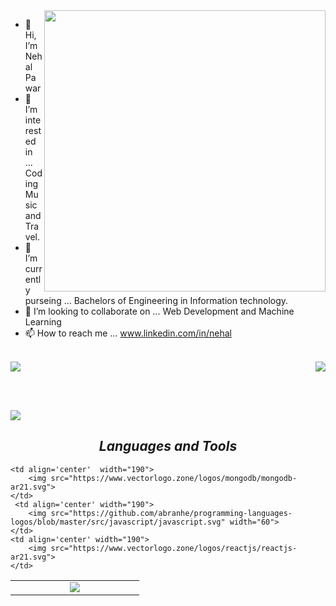 <img align="right" src="https://github-readme-stats.vercel.app/api?username=nehal-2402&layout=compact&theme=dark"  width="450">
<div>
	
- 👋 Hi, I’m Nehal Pawar
- 👀 I’m interested in ... Coding Music and Travel.
- 🌱 I’m currently purseing ... Bachelors of Engineering in Information technology.
- 💞️ I’m looking to collaborate on ... Web Development and Machine Learning
- 📫 How to reach me ...  www.linkedin.com/in/nehal
</div>

<br>

<div>
<img src="https://github-readme-stats.vercel.app/api/top-langs/?username=nehal-2402&layout=compact&theme=dark" >
<img align="right" src="https://github-readme-streak-stats.herokuapp.com/?user=nehal-2402&layout=compact&theme=dark&hide_border=false"  >
</div>

<br><br>

<img  src="https://github-readme-activity-graph.vercel.app/graph?username=nehal-2402&layout=compact&theme=high-contrast&bg_color=0D0D0D&line=F27405&hide_border=false"  >

<h2 align='center'><i>Languages and Tools</i></h2>

<table width="100" align='center' >
<tr>
    <td align='center' width="190">
        <img src="https://www.vectorlogo.zone/logos/java/java-horizontal.svg" >
    </td>
      
    <td align='center'  width="190">
        <img src="https://www.vectorlogo.zone/logos/mongodb/mongodb-ar21.svg">
    </td>
     <td align='center' width="190">
        <img src="https://github.com/abranhe/programming-languages-logos/blob/master/src/javascript/javascript.svg" width="60">
    </td>
    <td align='center' width="190">
        <img src="https://www.vectorlogo.zone/logos/reactjs/reactjs-ar21.svg">
    </td>
   
</tr>
</table>
